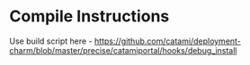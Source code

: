 Compile Instructions
======

Use build script here - https://github.com/catami/deployment-charm/blob/master/precise/catamiportal/hooks/debug_install
